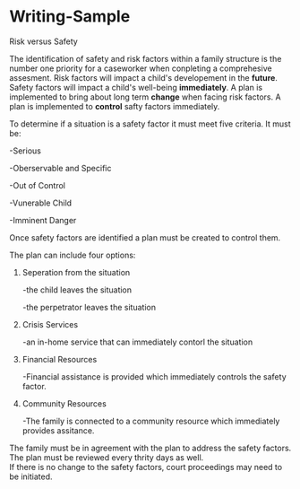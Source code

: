 # Writing-Sample
Risk versus Safety

The identification of safety and risk factors within a family structure is the number one priority 
for a caseworker when conpleting a comprehesive assesment.
Risk factors will impact a child's developement in the **future**.
Safety factors will impact a child's well-being **immediately**.
A plan is implemented to bring about long term **change** when facing risk factors.
A plan is implemented to **control** safty factors immediately.

To determine if a situation is a safety factor it must meet five criteria.
It must be:

-Serious

-Oberservable and Specific

-Out of Control

-Vunerable Child

-Imminent Danger

Once safety factors are identified a plan must be created to control them.

The plan can include four options:
1. Seperation from the situation

   -the child leaves the situation
  
    -the perpetrator leaves the situation
  
2. Crisis Services

    -an in-home service that can immediately contorl the situation
 
3. Financial Resources

    -Financial assistance is provided which immediately controls the safety factor.
    
4. Community Resources

    -The family is connected to a community resource which immediately provides assitance.
    
The family must be in agreement with the plan to address the safety factors.  
The plan must be reviewed every thrity days as well.  
If there is no change to the safety factors, court proceedings may need to be initiated.
